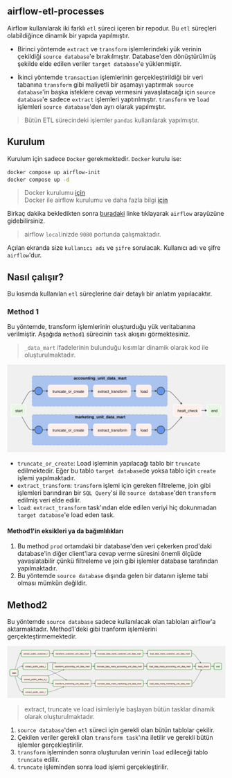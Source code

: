 ## airflow-etl-processes

Airflow kullanılarak iki farklı `etl` süreci içeren bir repodur. Bu `etl` süreçleri olabildiğince dinamik bir yapıda yapılmıştır.

* Birinci yöntemde `extract` ve `transform` işlemlerindeki yük verinin çekildiği `source database`'e bırakılmıştır. Database'den dönüştürülmüş şekilde elde edilen veriler `target database`'e yüklenmiştir.

* İkinci yöntemde `transaction` işlemlerinin gerçekleştirildiği bir veri tabanına `transform` gibi maliyetli bir aşamayı yaptırmak `source database`'in başka isteklere cevap vermesini yavaşlatacağı için `source database`'e sadece `extract` işlemleri yaptırılmıştır. `transform` ve `load` işlemleri `source database`'den ayrı olarak yapılmıştır.

> Bütün ETL sürecindeki işlemler `pandas` kullanılarak yapılmıştır.

## Kurulum

Kurulum için sadece `Docker` gerekmektedir. `Docker` kurulu ise:

```bash
docker compose up airflow-init
docker compose up -d
```

> Docker kurulumu [için](https://docs.docker.com/engine/install/) <br/>
Docker ile airflow kurulumu ve daha fazla bilgi [için](https://airflow.apache.org/docs/apache-airflow/stable/howto/docker-compose/index.html)


Birkaç dakika bekledikten sonra [buradaki](http://localhost:9080/) linke tıklayarak `airflow` arayüzüne gidebilirsiniz. 

> airflow `local`inizde `9080` portunda çalışmaktadır.

Açılan ekranda size `kullanıcı adı` ve `şifre` sorulacak. Kullanıcı adı ve şifre `airflow`'dur.


## Nasıl çalışır?

Bu kısımda kullanılan `etl` süreçlerine dair detaylı bir anlatım yapılacaktır.

### Method 1

Bu yöntemde, transform işlemlerinin oluşturduğu yük veritabanına verilmiştir. Aşağıda `method1` sürecinin `task` akışını görmektesiniz.

> `_data_mart` ifadelerinin bulunduğu kısımlar dinamik olarak kod ile oluşturulmaktadır.

![alt text](/./method1_tasks.png)


* `truncate_or_create`: Load işleminin yapılacağı tablo bir `truncate` edilmektedir. Eğer bu tablo `target database`de yoksa tablo için `create` işlemi yapılmaktadır.
* `extract_transform`: `transform` işlemi için gereken filtreleme, join gibi işlemleri barındıran bir `SQL Query`'si ile `source database`'den `transform` edilmiş veri elde edilir.
* `load`: `extract_transform` task'ından elde edilen veriyi hiç dokunmadan `target database`'e load eden task.


#### Method1'in eksikleri ya da bağımlılıkları

1. Bu method `prod` ortamdaki bir database'den veri çekerken prod'daki database'in diğer client'lara cevap verme süresini önemli ölçüde yavaşlatabilir çünkü filtreleme ve join gibi işlemler database tarafından yapılmaktadır.
2. Bu yöntemde `source database` dışında gelen bir datanın işleme tabi olması mümkün değildir.


## Method2

Bu yöntemde `source database` sadece kullanılacak olan tabloları airflow'a aktarmaktadır. Method1'deki gibi tranform işlemlerini gerçekteştirmemektedir.

![alt text](/./method2_tasks.png)

> extract, truncate ve load isimleriyle başlayan bütün tasklar dinamik olarak oluşturulmaktadır.

1. `source database`'den `etl` süreci için gerekli olan bütün tablolar çekilir.
2. Çekilen veriler gerekli olan `transform task`'ına iletilir ve gerekli bütün işlemler gerçekleştirilir. 
3. `transform` işleminden sonra oluşturulan verinin `load` edileceği tablo `truncate` edilir. 
4. `truncate` işleminden sonra load işlemi gerçekleştirilir.